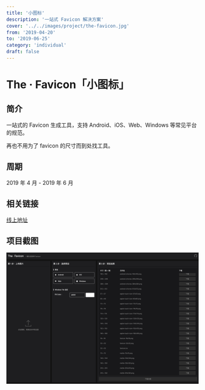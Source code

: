 ```yaml
---
title: '小图标'
description: '一站式 Favicon 解决方案'
cover: '../../images/project/the-favicon.jpg'
from: '2019-04-20'
to: '2019-06-25'
category: 'individual'
draft: false
---
```


# The · Favicon「小图标」

## 简介

一站式的 Favicon 生成工具，支持 Android、iOS、Web、Windows 等常见平台的规范。

再也不用为了 favicon 的尺寸而到处找工具。

## 周期

2019 年 4 月 - 2019 年 6 月

## 相关链接

[线上地址](https://thewashingtonhua.github.io/the-favicon/)


## 项目截图
![项目截图](../../images/project/the-favicon/the-favicon.png)
